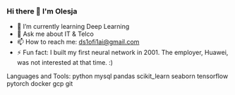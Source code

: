 ### Hi there 👋 I'm Olesja

<!--
**OlFink/OlFink** is a ✨ _special_ ✨ repository because its `README.md` (this file) appears on your GitHub profile.
-->

- 🌱 I’m currently learning Deep Learning
- 💬 Ask me about IT & Telco
- 📫 How to reach me: ds1ofi1ai@gmail.com
- ⚡ Fun fact: I built my first neural network in 2001. The employer, Huawei, was not interested at that time. :)

Languages and Tools:
python mysql pandas scikit_learn seaborn tensorflow pytorch docker gcp git
